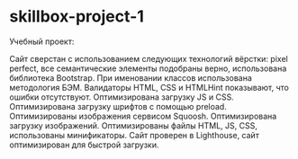# skillbox-project-1
Учебный проект:

Сайт сверстан с использованием следующих технологий вёрстки: pixel perfect, все семантические элементы подобраны верно, использована библиотека Bootstrap.
При именовании классов использована методология БЭМ.
Валидаторы HTML, CSS и HTMLHint показывают, что ошибки отсутствуют.
Оптимизирована загрузку JS и CSS.
Оптимизирована загрузку шрифтов с помощью preload.
Оптимизированы изображения сервисом Squoosh.
Оптимизирована загрузку изображений.
Оптимизированы файлы HTML, JS, CSS, использованы минификаторы.
Сайт проверен в Lighthouse, сайт оптимизирован для быстрой загрузки.
